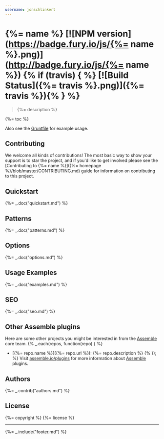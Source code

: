 ```yaml
---
username: jonschlinkert
---
```

# {%= name %} [![NPM version](https://badge.fury.io/js/{%= name %}.png)](http://badge.fury.io/js/{%= name %}) {% if (travis) { %} [![Build Status]({%= travis %}.png)]({%= travis %}){% } %}

> {%= description %}

{%= toc %}

Also see the [Gruntfile](./Gruntfile.js) for example usage.

## Contributing
We welcome all kinds of contributions! The most basic way to show your support is to star the project, and if you'd like to get involved please see the [Contributing to {%= name %}]({%= homepage %}/blob/master/CONTRIBUTING.md) guide for information on contributing to this project.

## Quickstart
{%= _.doc("quickstart.md") %}

## Patterns
{%= _.doc("patterns.md") %}

## Options
{%= _.doc("options.md") %}

## Usage Examples
{%= _.doc("examples.md") %}

## SEO
{%= _.doc("seo.md") %}

## Other Assemble plugins
Here are some other projects you might be interested in from the [Assemble](http://assemble.io) core team.
{% _.each(repos, function(repo) { %}
+ [{%= repo.name %}]({%= repo.url %}): {%= repo.description %} {% }); %}
Visit [assemble.io/plugins](http:/assemble.io/plugins/) for more information about [Assemble](http:/assemble.io/) plugins.

## Authors
{%= _.contrib("authors.md") %}

## License
{%= copyright %}
{%= license %}

***

{%= _.include("footer.md") %}
